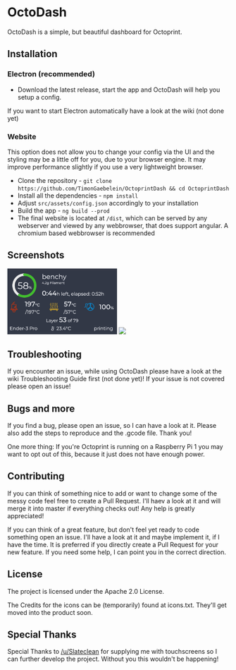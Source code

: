 # OctoDash

OctoDash is a simple, but beautiful dashboard for Octoprint.

## Installation

### Electron (recommended)

- Download the latest release, start the app and OctoDash will help you setup a config.

If you want to start Electron automatically have a look at the wiki (not done yet)


### Website

This option does not allow you to change your config via the UI and the styling may be a little off for you, due to your browser engine. It may improve performance slightly if you use a very lightweight browser.

- Clone the repository - `git clone https://github.com/TimonGaebelein/OctoprintDash && cd OctoprintDash`
- Install all the dependencies - `npm install`
- Adjust `src/assets/config.json` accordingly to your installation
- Build the app - `ng build --prod`
- The final website is located at `/dist`, which can be served by any webserver and viewed by any webbrowser, that does support angular. A chromium based webbrowser is recommended



## Screenshots
<p float="left">
    <img src="https://raw.githubusercontent.com/TimonGaebelein/OctoprintDash/master/screenshots/job.png" width="49.5%" alt-         text="Job Running"/>
    <img src="https://raw.githubusercontent.com/TimonGaebelein/OctoprintDash/master/screenshots/no_job.png" width="49.5%"           alt-text="No Job Running">
</p>

## Troubleshooting

If you encounter an issue, while using OctoDash please have a look at the wiki Troubleshooting Guide first (not done yet)! If your issue is not covered please open an issue!

## Bugs and more

If you find a bug, please open an issue, so I can have a look at it. Please also add the steps to reproduce and the .gcode file. Thank you!

One more thing: If you're Octoprint is running on a Raspberry Pi 1 you may want to opt out of this, because it just does not have enough power.

## Contributing

If you can think of something nice to add or want to change some of the messy code feel free to create a Pull Request. I'll haev a look at it and will merge it into master if everything checks out!
Any help is greatly appreciated!

If you can think of a great feature, but don't feel yet ready to code something open an issue. I'll have a look at it and maybe implement it, if I have the time. It is preferred if you directly create a Pull Request for your new feature. If you need some help, I can point you in the correct direction.

## License

The project is licensed under the Apache 2.0 License.

The Credits for the icons can be (temporarily) found at icons.txt. They'll get moved into the product soon.


## Special Thanks

Special Thanks to [/u/Slateclean](https://www.reddit.com/user/Slateclean) for supplying me with touchscreens so I can further develop the project. Without you this wouldn't be happening!
